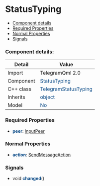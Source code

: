 # StatusTyping

 * [Component details](#component-details)
 * [Required Properties](#required-properties)
 * [Normal Properties](#normal-properties)
 * [Signals](#signals)


### Component details:

|Detail|Value|
|------|-----|
|Import|TelegramQml 2.0|
|Component|<font color='#074885'>StatusTyping</font>|
|C++ class|<font color='#074885'>TelegramStatusTyping</font>|
|Inherits|<font color='#074885'>object</font>|
|Model|<font color='#074885'>No</font>|


### Required Properties

* <font color='#074885'><b>peer</b></font>: [InputPeer](https://github.com/Aseman-Land/libqtelegram-aseman-edition/blob/API51/telegram/documents/types/inputpeer.md)


### Normal Properties

* <font color='#074885'><b>action</b></font>: [SendMessageAction](https://github.com/Aseman-Land/libqtelegram-aseman-edition/blob/API51/telegram/documents/types/sendmessageaction.md)



### Signals

 * void <font color='#074885'><b>changed</b></font>()


